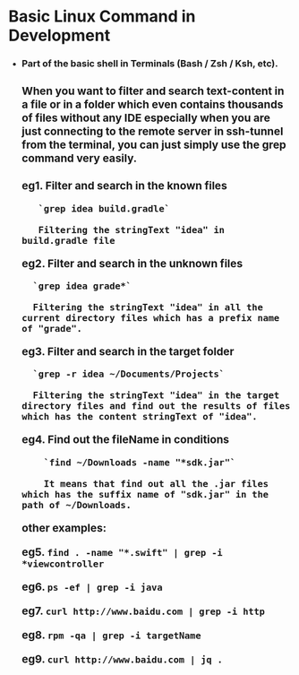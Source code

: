 # Basic Linux Command in Development   
* <B><H3>Part of the basic shell in Terminals (Bash / Zsh / Ksh, etc). <H3><B>
   
	 <h4>When you want to filter and search text-content in a file or in a folder which even contains thousands of files without any IDE especially when you are just connecting to the remote server in ssh-tunnel from the terminal, you can just simply use the grep command very easily.</h4>

	 eg1. Filter and search in the known files
		  
		 `grep idea build.gradle` 
		 
		 Filtering the stringText "idea" in build.gradle file
		 
	 eg2. Filter and search in the unknown files
    
        `grep idea grade*` 
        
        Filtering the stringText "idea" in all the current directory files which has a prefix name of "grade".
        

	 eg3. Filter and search in the target folder
	 
        `grep -r idea ~/Documents/Projects` 
        
        Filtering the stringText "idea" in the target directory files and find out the results of files which has the content stringText of "idea".
        
     eg4. Find out the fileName in conditions
     
     	  `find ~/Downloads -name "*sdk.jar"` 
     	  
     	  It means that find out all the .jar files which has the suffix name of "sdk.jar" in the path of ~/Downloads.
        
        
     other examples:
     
     eg5. `find . -name "*.swift" | grep -i *viewcontroller` 
     
     eg6. `ps -ef | grep -i java` 
     
     eg7. `curl http://www.baidu.com | grep -i http` 
     
     eg8. `rpm -qa | grep -i targetName`  
     
     eg9. `curl http://www.baidu.com | jq .`  
     
